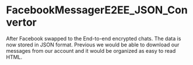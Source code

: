 # FacebookMessagerE2EE_JSON_Convertor
After Facebook swapped to the End-to-end encrypted chats.  The data is now stored in JSON format.  Previous we would be able to download our messages from our account and it would be organized as easy to read HTML. 
